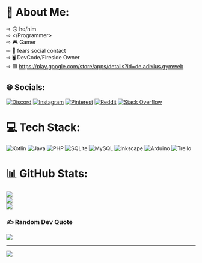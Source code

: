 # 💫 About Me:
⇨ 🙃 he/him<br>⇨  \</Programmer\><br>⇨ 🎮 Gamer<br>⇨ 💯 fears social contact<br>⇨ 🖥️ DevCode/Fireside Owner<br>⇨ 🟩 https://play.google.com/store/apps/details?id=de.adivius.gymweb


## 🌐 Socials:
[![Discord](https://img.shields.io/badge/Discord-%237289DA.svg?logo=discord&logoColor=white)](htttps://discord.gg/3eu2dbHu) [![Instagram](https://img.shields.io/badge/Instagram-%23E4405F.svg?logo=Instagram&logoColor=white)](https://instagram.com/just_john_4u) [![Pinterest](https://img.shields.io/badge/Pinterest-%23E60023.svg?logo=Pinterest&logoColor=white)](https://pinterest.com/TheAdivius) [![Reddit](https://img.shields.io/badge/Reddit-%23FF4500.svg?logo=Reddit&logoColor=white)](https://reddit.com/user/TheAdivius) [![Stack Overflow](https://img.shields.io/badge/-Stackoverflow-FE7A16?logo=stack-overflow&logoColor=white)](https://stackoverflow.com/users/16131570) 

# 💻 Tech Stack:
![Kotlin](https://img.shields.io/badge/kotlin-%230095D5.svg?style=for-the-badge&logo=kotlin&logoColor=white) ![Java](https://img.shields.io/badge/java-%23ED8B00.svg?style=for-the-badge&logo=java&logoColor=white) ![PHP](https://img.shields.io/badge/php-%23777BB4.svg?style=for-the-badge&logo=php&logoColor=white) ![SQLite](https://img.shields.io/badge/sqlite-%2307405e.svg?style=for-the-badge&logo=sqlite&logoColor=white) ![MySQL](https://img.shields.io/badge/mysql-%2300f.svg?style=for-the-badge&logo=mysql&logoColor=white) ![Inkscape](https://img.shields.io/badge/Inkscape-e0e0e0?style=for-the-badge&logo=inkscape&logoColor=080A13) ![Arduino](https://img.shields.io/badge/-Arduino-00979D?style=for-the-badge&logo=Arduino&logoColor=white) ![Trello](https://img.shields.io/badge/Trello-%23026AA7.svg?style=for-the-badge&logo=Trello&logoColor=white)

# 📊 GitHub Stats:
![](https://github-readme-stats.vercel.app/api?username=Adivius&theme=nightowl&hide_border=false&include_all_commits=true&count_private=true)<br/>
![](https://github-readme-streak-stats.herokuapp.com/?user=Adivius&theme=nightowl&hide_border=false)<br/>
![](https://github-readme-stats.vercel.app/api/top-langs/?username=Adivius&theme=nightowl&hide_border=false&include_all_commits=true&count_private=true&layout=compact)

### ✍️ Random Dev Quote
![](https://quotes-github-readme.vercel.app/api?type=horizontal&theme=radical)

---
[![](https://visitcount.itsvg.in/api?id=Adivius&icon=7&color=0)](https://visitcount.itsvg.in)

